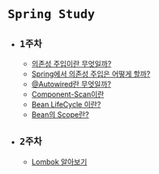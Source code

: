 # `Spring Study`

- ## `1주차`
    - [의존성 주입이란 무엇일까?]()
    - [Spring에서 의존성 주입은 어떻게 할까?]()
    - [@Autowired란 무엇일까?]()
    - [Component-Scan이란](https://devlog-wjdrbs96.tistory.com/167?category=882236)
    - [Bean LifeCycle 이란?]()
    - [Bean의 Scope란?]()
    
- ## `2주차`
    - [Lombok 알아보기]()